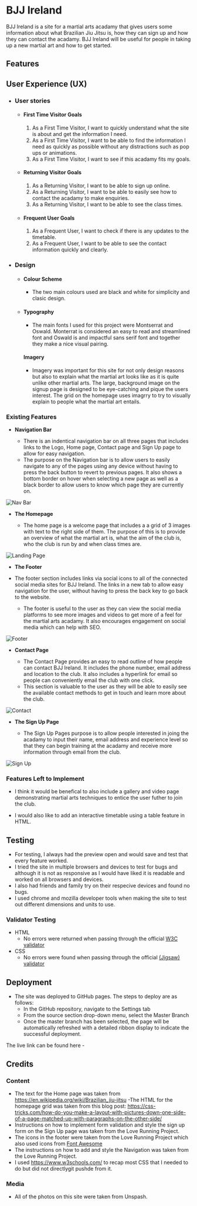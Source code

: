 # BJJ Ireland


BJJ Ireland is a site for a martial arts acadamy that gives users some information about what Brazilian Jiu Jitsu is, how they can sign up and how they can contact the acadamy. BJJ Ireland will be useful for people in taking up a new martial art and how to get started.


## Features 

## User Experience (UX)

-   ### User stories

    -   #### First Time Visitor Goals

        1. As a First Time Visitor, I want to quickly understand what the site is about and get the information I need.
        2. As a First Time Visitor, I want to be able to find the information I need as quickly as possible without any distractions such as pop ups or animations.
        3. As a First Time Visitor, I want to see if this acadamy fits my goals.

    -   #### Returning Visitor Goals

        1. As a Returning Visitor, I want to be able to sign up online.
        2. As a Returning Visitor, I want to be able to easily see how to contact the acadamy to make enquiries.
        3. As a Returning Visitor, I want to be able to see the class times.

    -   #### Frequent User Goals
        1. As a Frequent User, I want to check if there is any updates to the timetable.
        2. As a Frequent User, I want to be able to see the contact information quickly and clearly.
        

-   ### Design
    -   #### Colour Scheme
        -   The two main colours used are black and white for simplicity and clasic design.
    -   #### Typography
        -   The main fonts I used for this project were Montserrat and Oswald. Monterrat is considered an easy to read and streamlined font and Oswald is and impactful sans serif font and together they make a nice visual pairing.

         #### Imagery
        -   Imagery was important for this site for not only design reasons but also to explain what the martial art looks like as it is quite unlike other martial arts. The large, background image on the signup page is designed to be eye-catching and pique the users interest. The grid on the homepage uses imagrry to try to visually explain to people what the martial art entails.



### Existing Features

- __Navigation Bar__

  - There is an indentical navigation bar on all three pages that includes links to the Logo, Home page, Contact page and Sign Up page to allow for easy navigation.
  - The purpose on the Navigation bar is to allow users to easily navigate to any of the pages using any device without having to press the back button to revert to previous pages. It also shows a bottom border on hover when selecting a new page as well as a black border to allow users to know which page they are currently on.

![Nav Bar](/assets/docs/Navigation.png)

- __The Homepage__ 

  - The home page is a welcome page that includes a a grid of 3 images with text to the right side of them. The purpose of this is to provide an overview of what the martial art is, what the aim of the club is, who the club is run by and when class times are. 


![Landing Page](/assets/docs/Homepage.png)






- __The Footer__ 

- The footer section includes links via social icons to all of the connected social media sites for BJJ Ireland. The links in a new tab to allow easy navigation for the user, without having to press the back key to go back to the website.
  - The footer is useful to the user as they can view the social media platforms to see more images and videos to get more of a feel for the martial arts acadamy. It also encourages engagement on social media which can help with SEO.

![Footer](/assets/docs/Footer.png)

- __Contact Page__

  - The Contact Page provides an easy to read outline of how people can contact BJJ Ireland. It includes the phone number, email address and location to the club. It also includes a hyperlink for email so people can conveniently email the club with one click.
  - This section is valuable to the user as they will be able to easily see the available contact methods to get in touch and learn more about the club.

![Contact](/assets/docs/Contact.png)

- __The Sign Up Page__

  - The Sign Up Pages purpose is to allow people interested in joing the acadamy to input their name, email address and experience level so that they can begin training at the acadamy and receive more information through email from the club.

![Sign Up](/assets/docs/Sign-UP.png)



### Features Left to Implement

- I think it would be benefical to also include a gallery and video page demonstrating martial arts techniques to entice the user futher to join the club.

- I would also like to add an interactive timetable using a table feature in HTML.


## Testing 

- For testing, I always had the preview open and would save and test that every feature worked. 
- I tried the site in multiple browsers and devices to test for bugs and although it is not as responsive as I would have liked it is readable and worked on all browsers and devices.
- I also had friends and family try on their respecive devices and found no bugs.
- I used chrome and mozilla developer tools when making the site to test out different dimensions and units to use.


### Validator Testing 

- HTML
  - No errors were returned when passing through the official [W3C validator](https://validator.w3.org/nu/#textarea)
- CSS
  - No errors were found when passing through the official [(Jigsaw) validator](https://jigsaw.w3.org/css-validator/validator)


## Deployment



- The site was deployed to GitHub pages. The steps to deploy are as follows: 
  - In the GitHub repository, navigate to the Settings tab 
  - From the source section drop-down menu, select the Master Branch
  - Once the master branch has been selected, the page will be automatically refreshed with a detailed ribbon display to indicate the successful deployment. 

The live link can be found here - 


## Credits 


### Content 

- The text for the Home page was taken from https://en.wikipedia.org/wiki/Brazilian_jiu-jitsu
-The HTML for the homepage grid was taken from this blog post: https://css-tricks.com/how-do-you-make-a-layout-with-pictures-down-one-side-of-a-page-matched-up-with-paragraphs-on-the-other-side/
- Instructions on how to implement form validation and style the sign up form on the Sign Up page was taken from the Love Running Project.
- The icons in the footer were taken from the Love Running Project which also used icons from [Font Awesome](https://fontawesome.com/)
- The instructions on how to add and style the Navigation was taken from the Love Running Project.
- I used https://www.w3schools.com/ to recap most CSS that I needed to do but did not directlygit pushde from it.


### Media

- All of the photos on this site were taken from Unspash.





